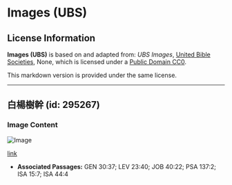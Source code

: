 # Images (UBS)

## License Information

**Images (UBS)** is based on and adapted from: _UBS Images_, [United Bible Societies](https://unitedbiblesocieties.org/), None, which is licensed under a [Public Domain CC0](https://creativecommons.org/public-domain/cc0/).

This markdown version is provided under the same license.



--------------------------------

## 白楊樹幹 (id: 295267)

### Image Content

![Image](https://cdn.aquifer.bible/aquifer-content/resources/Media/WEB-0732_poplar_trunk.jpg)

[link](https://cdn.aquifer.bible/aquifer-content/resources/Media/WEB-0732_poplar_trunk.jpg)

* **Associated Passages:** GEN 30:37; LEV 23:40; JOB 40:22; PSA 137:2; ISA 15:7; ISA 44:4


